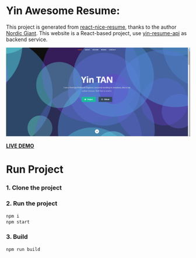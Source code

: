# Yin Awesome Resume:

This project is generated from [react-nice-resume](https://github.com/nordicgiant2/react-nice-resume), thanks to the author [Nordic Giant](https://github.com/nordicgiant2).
This website is a React-based project, use [yin-resume-api](https://github.com/Yin-FR/Yin-Resume-API) as backend service.

![img](https://github.com/Yin-FR/Yin-Resume/blob/master/public/images/yin-resume-web.png?raw=true)

[**LIVE DEMO**](https://yin-fr.github.io)

# Run Project
### 1. Clone the project

### 2. Run the project
```shell
npm i
npm start
```

### 3. Build
```shell
npm run build
```
